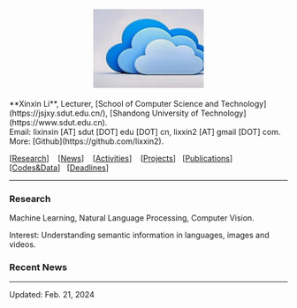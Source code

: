 <center>
<img src="images/1.jpg" alt="photo" height="auto" width="200px">
</center>

<br/>
**Xinxin Li**, Lecturer, [School of Computer Science and Technology](https://jsjxy.sdut.edu.cn/), [Shandong University of Technology](https://www.sdut.edu.cn). 
<br/>
Email: lixinxin [AT] sdut [DOT] edu [DOT] cn, lixxin2 [AT] gmail [DOT] com.
<br/>
More: [Github](https://github.com/lixxin2).

[[Research](research.html)] &nbsp;&nbsp; [[News](news.html)]  &nbsp;&nbsp; [[Activities](activities.html)]  &nbsp;&nbsp; [[Projects](projects.html)]  &nbsp;&nbsp;[[Publications](publications.html)]  &nbsp;&nbsp; [[Codes&Data](codesdata.html)]  &nbsp;&nbsp;[[Deadlines](deadlines.html)]

---

### Research

Machine Learning, Natural Language Processing, Computer Vision.

Interest: Understanding semantic information in languages, images and videos.

### Recent News

***
Updated: Feb. 21, 2024
</div>
